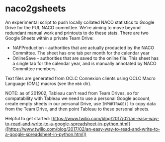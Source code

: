 # naco2gsheets

An experimental script to push locally collated NACO statistics to Google Drive for the PUL NACO committee. We're aiming to move beyond redundant manual work and printouts to do these stats. There are two Google Sheets within a private Team Drive:
* NAFProduction - authorities that are actually producted by the NACO Committee. The sheet has one tab per month for the calendar year
* OnlineSave - authorities that are saved to the online file. This sheet has a single tab for the calendar year, and is manually annotated by NACO Committee members.

Text files are generated from OCLC Connexion clients using OCLC Macro Language (OML) macros (see the `mbk` dir).

NOTE: as of 201902, Tableau can't read from Team Drives, so for compatability with Tableau we need to use a personal Google account, create empty sheets in our personal Drive, use `IMPORTRAGE()` to copy data from the Team Drive, and then point Tableau to these personal sheets.   

Helpful to get started: [https://www.twilio.com/blog/2017/02/an-easy-way-to-read-and-write-to-a-google-spreadsheet-in-python.html]([https://www.twilio.com/blog/2017/02/an-easy-way-to-read-and-write-to-a-google-spreadsheet-in-python.html])
